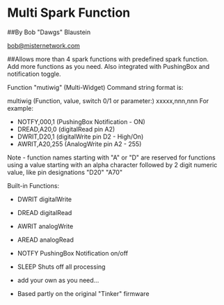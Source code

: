Multi Spark Function
=========================
##By Bob "Dawgs" Blaustein

   bob@misternetwork.com


##Allows more than 4 spark functions with predefined spark function.  
Add more functions as you need.
Also integrated with PushingBox and notification toggle.

Function "mutiwig"  (Multi-Widget)
Command string format is:   

multiwig (Function, value, switch 0/1 or parameter:)
xxxxx,nnn,nnn
For example: 

* NOTFY,000,1    (PushingBox Notification - ON)
* DREAD,A20,0    (digitalRead pin A2) 
* DWRIT,D20,1    (digitalWrite pin D2 - High/On)
* AWRIT,A20,255  (AnalogWrite pin A2 - 255) 

Note - function names starting with "A" or "D" are reserved for functions using a value starting with an alpha character followed by 2 digit numeric value, like pin designations "D20" "A70" 

Built-in Functions:
* DWRIT  digitalWrite
* DREAD  digitalRead
* AWRIT  analogWrite
* AREAD  analogRead
* NOTFY  PushingBox Notification on/off 
* SLEEP  Shuts off all processing
* add your own as you need...

* Based partly on the original "Tinker" firmware


